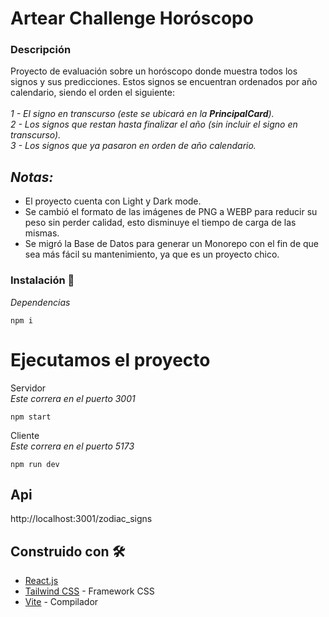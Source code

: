 # Artear Challenge Horóscopo
### Descripción
Proyecto de evaluación sobre un horóscopo donde muestra todos los signos y sus predicciones. Estos signos se encuentran ordenados por año calendario, siendo el orden el siguiente:\
\
_1 - El signo en transcurso (este se ubicará en la **PrincipalCard**)._\
_2 - Los signos que restan hasta finalizar el año (sin incluir el signo en transcurso)._\
_3 - Los signos que ya pasaron en orden de año calendario._

## ***Notas:***
* El proyecto cuenta con Light y Dark mode.
* Se cambió el formato de las imágenes de PNG a WEBP para reducir su peso sin perder calidad, esto disminuye el tiempo de carga de las mismas.
* Se migró la Base de Datos para generar un Monorepo con el fin de que sea más fácil su mantenimiento, ya que es un proyecto chico.

### Instalación 🔧

_Dependencias_

```
npm i 
```

# Ejecutamos el proyecto

Servidor\
_Este correra en el puerto 3001_
```
npm start
```

Cliente\
_Este correra en el puerto 5173_
```
npm run dev
```

## Api

http://localhost:3001/zodiac_signs

## Construido con 🛠️

* [React.js](https://create-react-app.dev/docs/getting-started)
* [Tailwind CSS](https://tailwindcss.com/) - Framework CSS
* [Vite](https://vitejs.dev/) - Compilador
